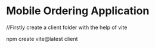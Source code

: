 # Mobile Ordering Application

//Firstly create a client folder with the help of vite

npm create vite@latest client 

